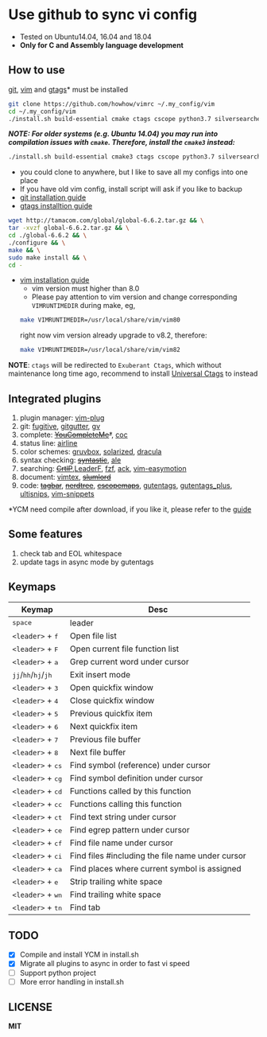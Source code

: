 # Use github to sync vi config
- Tested on Ubuntu14.04, 16.04 and 18.04
- **Only for C and Assembly language development**

## How to use
[git](https://git-scm.com/), [vim](https://github.com/vim/vim) and [gtags](https://www.gnu.org/software/global/global.html)* must be installed

```bash
git clone https://github.com/howhow/vimrc ~/.my_config/vim
cd ~/.my_config/vim
./install.sh build-essential cmake ctags cscope python3.7 silversearcher-ag nodejs npm
```
**_NOTE: For older systems (e.g. Ubuntu 14.04) you may run into compilation
issues with `cmake`. Therefore, install the `cmake3` instead:_**

```bash
./install.sh build-essential cmake3 ctags cscope python3.7 silversearcher-ag
```

- you could clone to anywhere, but I like to save all my configs into one place
- If you have old vim config, install script will ask if you like to backup
- [git installation guide](https://gist.github.com/derhuerst/1b15ff4652a867391f03)
- [gtags installtion guide](https://www.gnu.org/software/global/download.html)
```bash
wget http://tamacom.com/global/global-6.6.2.tar.gz && \
tar -xvzf global-6.6.2.tar.gz && \
cd ./global-6.6.2 && \
./configure && \
make && \
sudo make install && \
cd -
```
- [vim installation guide](https://github.com/Valloric/YouCompleteMe/wiki/Building-Vim-from-source)
  - vim version must higher than 8.0
  - Please pay attention to vim version and change corresponding `VIMRUNTIMEDIR` during make, eg,
  ```bash
  make VIMRUNTIMEDIR=/usr/local/share/vim/vim80
  ```
  right now vim version already upgrade to v8.2, therefore:
  ```bash
  make VIMRUNTIMEDIR=/usr/local/share/vim/vim82
  ```
 **NOTE**: `ctags` will be redirected to `Exuberant Ctags`, which without maintenance long time ago, recommend to install [Universal Ctags](https://github.com/universal-ctags/ctags) to instead

## Integrated plugins
1. plugin manager: [vim-plug](https://github.com/junegunn/vim-plug)
2. git: [fugitive](https://github.com/tpope/vim-fugitive), [gitgutter](https://github.com/airblade/vim-gitgutter), [gv](https://github.com/junegunn/gv.vim)
3. complete: ~~[YouCompleteMe](https://github.com/Valloric/YouCompleteMe)*~~, [coc](https://github.com/neoclide/coc.nvim)
4. status line: [airline](https://github.com/vim-airline/vim-airline)
5. color schemes: [gruvbox](https://github.com/morhetz/gruvbox), [solarized](https://github.com/altercation/solarized), [dracula](https://draculatheme.com/vim/)
6. syntax checking: ~~[syntastic](https://github.com/vim-syntastic/syntastic)~~, [ale](https://github.com/dense-analysis/ale)
7. searching: ~~[CrtlP](https://github.com/ctrlpvim/ctrlp.vim)~~,[LeaderF](https://github.com/Yggdroot/LeaderF), [fzf](https://github.com/junegunn/fzf), [ack](https://github.com/mileszs/ack.vim), [vim-easymotion](https://github.com/easymotion/vim-easymotion)
8. document: [vimtex](https://github.com/lervag/vimtex), ~~[slumlord](https://github.com/scrooloose/vim-slumlord)~~
9. code: ~~[tagbar](https://github.com/majutsushi/tagbar)~~, ~~[nerdtree](https://github.com/scrooloose/nerdtree)~~, ~~[cscopemaps](https://github.com/steffanc/cscopemaps.vim)~~, [gutentags](https://github.com/ludovicchabant/vim-gutentags), [gutentags_plus](https://github.com/skywind3000/gutentags_plus), [ultisnips](https://github.com/SirVer/ultisnips), [vim-snippets](https://github.com/honza/vim-snippets)

*YCM need compile after download, if you like it, please refer to the [guide](https://github.com/Valloric/YouCompleteMe#installation)

## Some features
1. check tab and EOL whitespace
2. update tags in async mode by gutentags

## Keymaps

| Keymap | Desc |
|--------|------|
| <kbd>space</kbd> | leader |
| `<leader>` + <kbd>f</kbd> | Open file list |
| `<leader>` + <kbd>F</kbd> | Open current file function list |
| `<leader>` + <kbd>a</kbd> | Grep current word under cursor |
| <kbd>j</kbd><kbd>j</kbd>/<kbd>h</kbd><kbd>h</kbd>/<kbd>h</kbd><kbd>j</kbd>/<kbd>j</kbd><kbd>h</kbd> | Exit insert mode |
| `<leader>` + <kbd>3</kbd> | Open quickfix window |
| `<leader>` + <kbd>4</kbd> | Close quickfix window |
| `<leader>` + <kbd>5</kbd> | Previous quickfix item |
| `<leader>` + <kbd>6</kbd> | Next quickfix item |
| `<leader>` + <kbd>7</kbd> | Previous file buffer |
| `<leader>` + <kbd>8</kbd> | Next file buffer |
| `<leader>` + <kbd>c</kbd><kbd>s</kbd> | Find symbol (reference) under cursor |
| `<leader>` + <kbd>c</kbd><kbd>g</kbd> | Find symbol definition under cursor |
| `<leader>` + <kbd>c</kbd><kbd>d</kbd> | Functions called by this function |
| `<leader>` + <kbd>c</kbd><kbd>c</kbd> | Functions calling this function |
| `<leader>` + <kbd>c</kbd><kbd>t</kbd> | Find text string under cursor |
| `<leader>` + <kbd>c</kbd><kbd>e</kbd> | Find egrep pattern under cursor |
| `<leader>` + <kbd>c</kbd><kbd>f</kbd> | Find file name under cursor |
| `<leader>` + <kbd>c</kbd><kbd>i</kbd> | Find files #including the file name under cursor |
| `<leader>` + <kbd>c</kbd><kbd>a</kbd> | Find places where current symbol is assigned |
| `<leader>` + <kbd>e</kbd> | Strip trailing white space |
| `<leader>` + <kbd>w</kbd><kbd>n</kbd> | Find trailing white space |
| `<leader>` + <kbd>t</kbd><kbd>n</kbd> | Find tab |

## TODO
- [x] Compile and install YCM in install.sh
- [x] Migrate all plugins to async in order to fast vi speed
- [ ] Support python project
- [ ] More error handling in install.sh

## LICENSE
**MIT**
